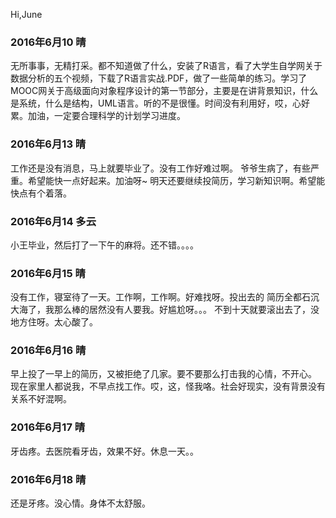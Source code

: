 Hi,June

### 2016年6月10 晴

无所事事，无精打采。都不知道做了什么，安装了R语言，看了大学生自学网关于数据分析的五个视频，下载了R语言实战.PDF，做了一些简单的练习。学习了MOOC网关于高级面向对象程序设计的第一节部分，主要是在讲背景知识，什么是系统，什么是结构，UML语言。听的不是很懂。时间没有利用好，哎，心好累。加油，一定要合理科学的计划学习进度。



### 2016年6月13  晴

工作还是没有消息，马上就要毕业了。没有工作好难过啊。
爷爷生病了，有些严重。希望能快一点好起来。加油呀~
明天还要继续投简历，学习新知识啊。希望能快点有个着落。

### 2016年6月14  多云
小王毕业，然后打了一下午的麻将。还不错。。。。

### 2016年6月15  晴
没有工作，寝室待了一天。工作啊，工作啊。好难找呀。投出去的
简历全都石沉大海了，我那么棒的居然没有人要我。好尴尬呀。。。
不到十天就要滚出去了，没地方住呀。太心酸了。

### 2016年6月16  晴
早上投了一早上的简历，又被拒绝了几家。要不要那么打击我的心情，不开心。
现在家里人都说我，不早点找工作。哎，这，怪我咯。社会好现实，没有背景没有关系不好混啊。

### 2016年6月17 晴
牙齿疼。去医院看牙齿，效果不好。休息一天。。

### 2016年6月18 晴
还是牙疼。没心情。身体不太舒服。
